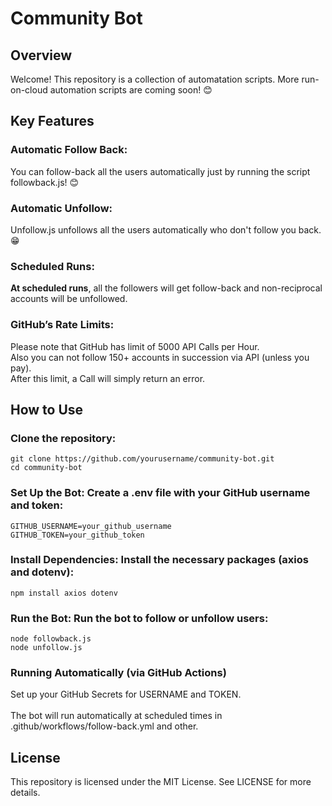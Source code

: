 # Community Bot
## Overview
Welcome! This repository is a collection of automatation scripts. More run-on-cloud automation scripts are coming soon! 😊

## Key Features
### Automatic Follow Back: 
You can follow-back all the users automatically just by running the script followback.js! 😊
### Automatic Unfollow: 
Unfollow.js unfollows all the users automatically who don't follow you back. 😁
### Scheduled Runs: 
<strong>At scheduled runs</strong>, all the followers will get follow-back and non-reciprocal accounts will be unfollowed.

### GitHub’s Rate Limits: 
 Please note that GitHub has limit of 5000 API Calls per Hour. <br>
 Also you can not follow 150+ accounts in succession via API (unless you pay). <br> 
 After this limit, a Call will simply return an error.

## How to Use ##

### Clone the repository:
```
git clone https://github.com/yourusername/community-bot.git 
cd community-bot
```

### Set Up the Bot: Create a .env file with your GitHub username and token:
```
GITHUB_USERNAME=your_github_username     
GITHUB_TOKEN=your_github_token
```

### Install Dependencies: Install the necessary packages (axios and dotenv):
```
npm install axios dotenv
```

### Run the Bot: Run the bot to follow or unfollow users:
```
node followback.js
node unfollow.js
```

### Running Automatically (via GitHub Actions)
Set up your GitHub Secrets for USERNAME and TOKEN.  <br>   
The bot will run automatically at scheduled times in .github/workflows/follow-back.yml and other.


## License
This repository is licensed under the MIT License. See LICENSE for more details.
